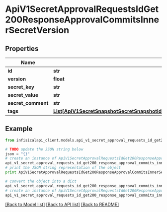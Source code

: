 # ApiV1SecretApprovalRequestsIdGet200ResponseApprovalCommitsInnerSecretVersion


## Properties
Name | Type | Description | Notes
------------ | ------------- | ------------- | -------------
**id** | **str** |  | 
**version** | **float** |  | 
**secret_key** | **str** |  | 
**secret_value** | **str** |  | [optional] 
**secret_comment** | **str** |  | [optional] 
**tags** | [**List[ApiV1SecretSnapshotSecretSnapshotIdGet200ResponseSecretSnapshotSecretVersionsInnerTagsInner]**](ApiV1SecretSnapshotSecretSnapshotIdGet200ResponseSecretSnapshotSecretVersionsInnerTagsInner.md) |  | [optional] 

## Example

```python
from infisicalapi_client.models.api_v1_secret_approval_requests_id_get200_response_approval_commits_inner_secret_version import ApiV1SecretApprovalRequestsIdGet200ResponseApprovalCommitsInnerSecretVersion

# TODO update the JSON string below
json = "{}"
# create an instance of ApiV1SecretApprovalRequestsIdGet200ResponseApprovalCommitsInnerSecretVersion from a JSON string
api_v1_secret_approval_requests_id_get200_response_approval_commits_inner_secret_version_instance = ApiV1SecretApprovalRequestsIdGet200ResponseApprovalCommitsInnerSecretVersion.from_json(json)
# print the JSON string representation of the object
print ApiV1SecretApprovalRequestsIdGet200ResponseApprovalCommitsInnerSecretVersion.to_json()

# convert the object into a dict
api_v1_secret_approval_requests_id_get200_response_approval_commits_inner_secret_version_dict = api_v1_secret_approval_requests_id_get200_response_approval_commits_inner_secret_version_instance.to_dict()
# create an instance of ApiV1SecretApprovalRequestsIdGet200ResponseApprovalCommitsInnerSecretVersion from a dict
api_v1_secret_approval_requests_id_get200_response_approval_commits_inner_secret_version_from_dict = ApiV1SecretApprovalRequestsIdGet200ResponseApprovalCommitsInnerSecretVersion.from_dict(api_v1_secret_approval_requests_id_get200_response_approval_commits_inner_secret_version_dict)
```
[[Back to Model list]](../README.md#documentation-for-models) [[Back to API list]](../README.md#documentation-for-api-endpoints) [[Back to README]](../README.md)


